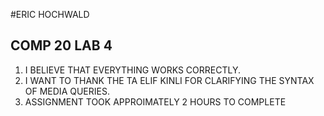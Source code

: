 #ERIC HOCHWALD 
## COMP 20 LAB 4

1) I BELIEVE THAT EVERYTHING WORKS CORRECTLY.
2) I WANT TO THANK THE TA ELIF KINLI FOR CLARIFYING THE SYNTAX OF MEDIA QUERIES.
3) ASSIGNMENT TOOK APPROIMATELY 2 HOURS TO COMPLETE